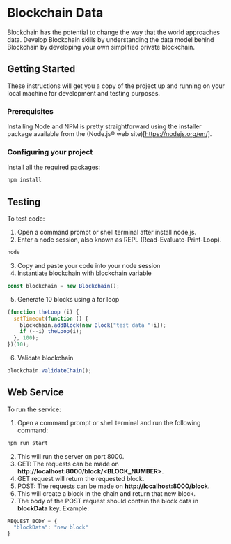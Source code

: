 # Blockchain Data

Blockchain has the potential to change the way that the world approaches data. Develop Blockchain skills by understanding the data model behind Blockchain by developing your own simplified private blockchain.

## Getting Started

These instructions will get you a copy of the project up and running on your local machine for development and testing purposes.

### Prerequisites

Installing Node and NPM is pretty straightforward using the installer package available from the (Node.js® web site)[https://nodejs.org/en/].

### Configuring your project

Install all the required packages:

  ```sh
  npm install
  ```

## Testing

To test code:
1. Open a command prompt or shell terminal after install node.js.
2. Enter a node session, also known as REPL (Read-Evaluate-Print-Loop).

```sh
node
```

3. Copy and paste your code into your node session
4. Instantiate blockchain with blockchain variable

```javascript
const blockchain = new Blockchain();
```

5. Generate 10 blocks using a for loop

```javascript
(function theLoop (i) {
  setTimeout(function () {
    blockchain.addBlock(new Block("test data "+i));
    if (--i) theLoop(i);
  }, 100);
})(10);
```

6. Validate blockchain

```javascript
blockchain.validateChain();
```

## Web Service

To run the service:
1. Open a command prompt or shell terminal and run the following command:

```sh
npm run start
```

2. This will run the server on port 8000.
3. GET: The requests can be made on **http://localhost:8000/block/<BLOCK_NUMBER>**.
4. GET request will return the requested block.
5. POST: The requests can be made on **http://localhost:8000/block**.
6. This will create a block in the chain and return that new block.
7. The body of the POST request should contain the block data in **blockData** key. Example:

```javascript
REQUEST_BODY = {
  "blockData": "new block"
}
```
